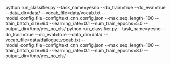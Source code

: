 python run_classifier.py --task_name=yesno --do_train=true --do_eval=true --data_dir=data/ --vocab_file=data/vocab.txt --model_config_file=config/text_cnn_config.json --max_seq_length=100 --train_batch_size=64 --learning_rate=0.1 --num_train_epochs=5.0 --output_dir=/tmp/yes_no_cls/
python run_classifier.py --task_name=yesno --do_train=true --do_eval=true --data_dir=data/ --vocab_file=data/dailogue_vocab.txt --model_config_file=config/text_cnn_config.json --max_seq_length=100 --train_batch_size=64 --learning_rate=0.1 --num_train_epochs=8.0 --output_dir=/tmp/yes_no_cls/